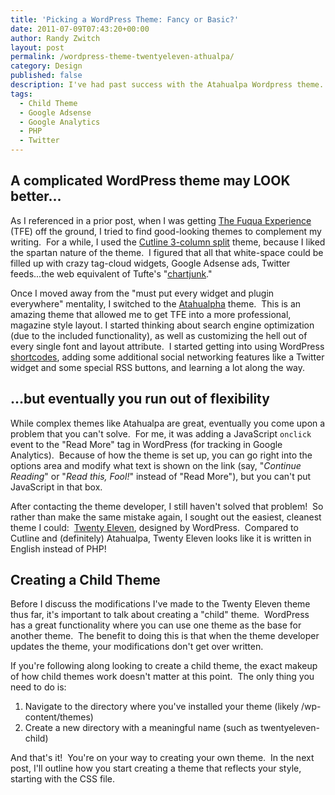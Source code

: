 ```yaml
---
title: 'Picking a WordPress Theme: Fancy or Basic?'
date: 2011-07-09T07:43:20+00:00
author: Randy Zwitch
layout: post
permalink: /wordpress-theme-twentyeleven-athualpa/
category: Design
published: false
description: I've had past success with the Atahualpa Wordpress theme. But that theme is complex, so I'm going to hack on Twenty Eleven instead.
tags:
  - Child Theme
  - Google Adsense
  - Google Analytics
  - PHP
  - Twitter
---
```

## A complicated WordPress theme may LOOK better...

As I referenced in a prior post</a>, when I was getting [The Fuqua Experience](http://the-fuqua-experience.com) (TFE) off the ground, I tried to find good-looking themes to complement my writing.  For a while, I used the [Cutline 3-column split](http://cutline.tubetorial.com/) theme, because I liked the spartan nature of the theme.  I figured that all that white-space could be filled up with crazy tag-cloud widgets, Google Adsense ads, Twitter feeds...the web equivalent of Tufte's "<a title="Business Week Chartjunk" href="http://images.businessweek.com/ss/09/06/0608_tufte/7.htm" target="_blank">chartjunk</a>."

Once I moved away from the "must put every widget and plugin everywhere" mentality, I switched to the <a title="Atahualpa theme" href="http://wordpress.bytesforall.com/?p=102" target="_blank">Atahualpha</a> theme.  This is an amazing theme that allowed me to get TFE into a more professional, magazine style layout. I started thinking about search engine optimization (due to the included functionality), as well as customizing the hell out of every single font and layout attribute.  I started getting into using WordPress <a title="Wordpress shortcodes" href="http://codex.wordpress.org/Shortcode" target="_blank">shortcodes</a>, adding some additional social networking features like a Twitter widget and some special RSS buttons, and learning a lot along the way.

## ...but eventually you run out of flexibility

While complex themes like Atahualpa are great, eventually you come upon a problem that you can't solve.  For me, it was adding a JavaScript `onclick` event to the "Read More" tag in WordPress (for tracking in Google Analytics).  Because of how the theme is set up, you can go right into the options area and modify what text is shown on the link (say, "_Continue Reading_" or "_Read this, Fool!_" instead of "Read More"), but you can't put JavaScript in that box.

After contacting the theme developer, I still haven't solved that problem!  So rather than make the same mistake again, I sought out the easiest, cleanest theme I could:  [Twenty Eleven](http://theme.wordpress.com/themes/twentyeleven/ "Twenty Eleven"), designed by WordPress.  Compared to Cutline and (definitely) Atahualpa, Twenty Eleven looks like it is written in English instead of PHP!

## Creating a Child Theme

Before I discuss the modifications I've made to the Twenty Eleven theme thus far, it's important to talk about creating a "child" theme.  WordPress has a great functionality where you can use one theme as the base for another theme.  The benefit to doing this is that when the theme developer updates the theme, your modifications don't get over written.

If you're following along looking to create a child theme, the exact makeup of how child themes work doesn't matter at this point.  The only thing you need to do is:

  1. Navigate to the directory where you've installed your theme (likely /wp-content/themes)
  2. Create a new directory with a meaningful name (such as twentyeleven-child)

And that's it!  You're on your way to creating your own theme.  In the next post, I'll outline how you start creating a theme that reflects your style, starting with the CSS file.
